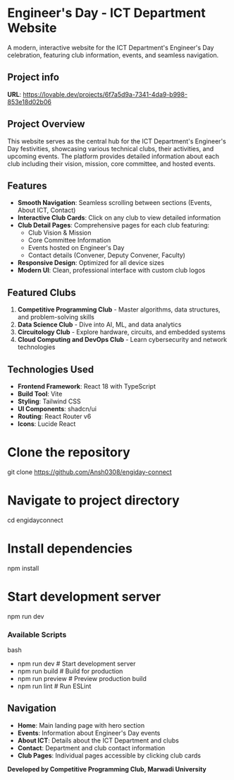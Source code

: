# Engineer's Day - ICT Department Website

A modern, interactive website for the ICT Department's Engineer's Day celebration, featuring club information, events, and seamless navigation.

## Project info

**URL**: https://lovable.dev/projects/6f7a5d9a-7341-4da9-b998-853e18d02b06

## Project Overview

This website serves as the central hub for the ICT Department's Engineer's Day festivities, showcasing various technical clubs, their activities, and upcoming events. The platform provides detailed information about each club including their vision, mission, core committee, and hosted events.

## Features

- **Smooth Navigation**: Seamless scrolling between sections (Events, About ICT, Contact)
- **Interactive Club Cards**: Click on any club to view detailed information
- **Club Detail Pages**: Comprehensive pages for each club featuring:
  - Club Vision & Mission
  - Core Committee Information
  - Events hosted on Engineer's Day
  - Contact details (Convener, Deputy Convener, Faculty)
- **Responsive Design**: Optimized for all device sizes
- **Modern UI**: Clean, professional interface with custom club logos

## Featured Clubs

1. **Competitive Programming Club** - Master algorithms, data structures, and problem-solving skills
2. **Data Science Club** - Dive into AI, ML, and data analytics
3. **Circuitology Club** - Explore hardware, circuits, and embedded systems
4. **Cloud Computing and DevOps Club** - Learn cybersecurity and network technologies

## Technologies Used

- **Frontend Framework**: React 18 with TypeScript
- **Build Tool**: Vite
- **Styling**: Tailwind CSS
- **UI Components**: shadcn/ui
- **Routing**: React Router v6
- **Icons**: Lucide React

# Clone the repository

git clone <https://github.com/Ansh0308/engiday-connect>

# Navigate to project directory

cd engidayconnect

# Install dependencies

npm install

# Start development server

npm run dev

### Available Scripts

bash

- npm run dev # Start development server
- npm run build # Build for production
- npm run preview # Preview production build
- npm run lint # Run ESLint

## Navigation

- **Home**: Main landing page with hero section
- **Events**: Information about Engineer's Day events
- **About ICT**: Details about the ICT Department and clubs
- **Contact**: Department and club contact information
- **Club Pages**: Individual pages accessible by clicking club cards

**Developed by Competitive Programming Club, Marwadi University**
